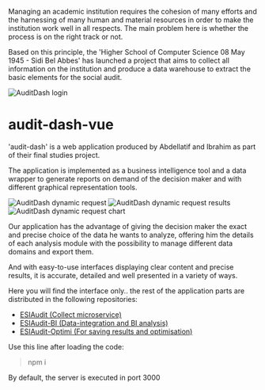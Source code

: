 Managing an academic institution requires the cohesion of many efforts and the harnessing of many human and material resources in order to make the institution work well in all respects.
The main problem here is whether the process is on the right track or not.

Based on this principle, the 'Higher School of Computer Science 08 May 1945 - Sidi Bel Abbes' has launched a project that aims to collect all information on the institution and produce a data warehouse to extract the basic elements for the social audit.

![AuditDash login](https://www.linkpicture.com/q/1-Login.png "AuditDash-web")
# audit-dash-vue
'audit-dash' is a web application produced by Abdellatif and Ibrahim as part of their final studies project.

The application is implemented as a business intelligence tool and a data wrapper to generate reports on demand of the decision maker and with different graphical representation tools.

![AuditDash dynamic request](https://www.linkpicture.com/q/2-Exemple-d-une-requete-dynamique.png "AuditDash-web: Dynamic request")
![AuditDash dynamic request results](https://www.linkpicture.com/q/3-Resultat-de-l-exemple.png "AuditDash-web: Results")
![AuditDash dynamic request chart](https://www.linkpicture.com/q/6-Exemple-d-un-graphe-genere-a-partir-des-resultats.png "AuditDash-web: Results chart")

Our application has the advantage of giving the decision maker the exact and precise choice of the data he wants to analyze, offering him the details of each analysis module with the possibility to manage different data domains and export them.

And with easy-to-use interfaces displaying clear content and precise results, it is accurate, detailed and well presented in a variety of ways.

Here you will find the interface only.. the rest of the application parts are distributed in the following repositories:
* [ESIAudit (Collect microservice)](https://github.com/dfourcfive/ESIaudit)
* [ESIAudit-BI (Data-integration and BI analysis)](https://github.com/dfourcfive/ESIaudit-BI)
* [ESIAudit-Optimi (For saving results and optimisation)](https://github.com/dfourcfive/ESIAudit-Optimi)

Use this line after loading the code:
> npm i

By default, the server is executed in port 3000

